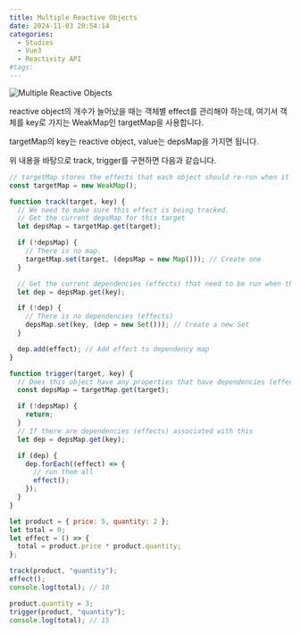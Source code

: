 ```yaml
---
title: Multiple Reactive Objects
date: 2024-11-03 20:54:14
categories:
  - Studies
  - Vue3
  - Reactivity API
#tags:
---
```

![Multiple Reactive Objects](/images/multiple_reactive_objects.jpg)

reactive object의 개수가 늘어났을 때는 객체별 effect를 관리해야 하는데, 여기서 객체를 key로 가지는 WeakMap인 targetMap을 사용합니다.

targetMap의 key는 reactive object, value는 depsMap을 가지면 됩니다.

위 내용을 바탕으로 track, trigger를 구현하면 다음과 같습니다.

```js
// targetMap stores the effects that each object should re-run when it's updated
const targetMap = new WeakMap();

function track(target, key) {
  // We need to make sure this effect is being tracked.
  // Get the current depsMap for this target
  let depsMap = targetMap.get(target);

  if (!depsMap) {
    // There is no map.
    targetMap.set(target, (depsMap = new Map())); // Create one
  }

  // Get the current dependencies (effects) that need to be run when this is set
  let dep = depsMap.get(key);

  if (!dep) {
    // There is no dependencies (effects)
    depsMap.set(key, (dep = new Set())); // Create a new Set
  }

  dep.add(effect); // Add effect to dependency map
}

function trigger(target, key) {
  // Does this object have any properties that have dependencies (effects)
  const depsMap = targetMap.get(target);

  if (!depsMap) {
    return;
  }
  // If there are dependencies (effects) associated with this
  let dep = depsMap.get(key);

  if (dep) {
    dep.forEach((effect) => {
      // run them all
      effect();
    });
  }
}
```

```js
let product = { price: 5, quantity: 2 };
let total = 0;
let effect = () => {
  total = product.price * product.quantity;
};

track(product, "quantity");
effect();
console.log(total); // 10

product.quantity = 3;
trigger(product, "quantity");
console.log(total); // 15
```
